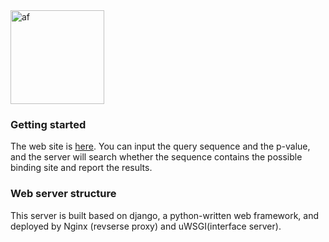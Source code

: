 <img src="https://github.com/KevinBastianYang/arsenic_webserver/blob/master/web2/server/static/af.png" align = "center" height = "150" alt="af">

### Getting started
The web site is [here](http://47.254.78.183:8000/server/). You can input the query sequence and the p-value, and the server will search whether the sequence contains the possible binding site and report the results.

### Web server structure
This server is built based on django, a python-written web framework, and deployed by Nginx (revserse proxy) and uWSGI(interface server).



